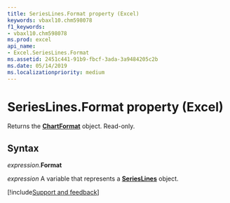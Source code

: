 ```yaml
---
title: SeriesLines.Format property (Excel)
keywords: vbaxl10.chm598078
f1_keywords:
- vbaxl10.chm598078
ms.prod: excel
api_name:
- Excel.SeriesLines.Format
ms.assetid: 2451c441-91b9-fbcf-3ada-3a9484205c2b
ms.date: 05/14/2019
ms.localizationpriority: medium
---
```



# SeriesLines.Format property (Excel)

Returns the **[ChartFormat](Excel.ChartFormat.md)** object. Read-only.


## Syntax

_expression_.**Format**

_expression_ A variable that represents a **[SeriesLines](Excel.SeriesLines(object).md)** object.




[!include[Support and feedback](~/includes/feedback-boilerplate.md)]